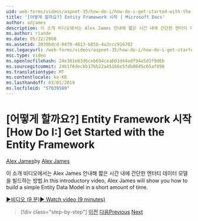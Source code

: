 ```yaml
---
uid: web-forms/videos/aspnet-35/how-do-i/how-do-i-get-started-with-the-entity-framework
title: '[어떻게 할까요?] Entity Framework 시작 | Microsoft Docs'
author: adjames
description: 이 소개 비디오에서는 Alex James 안내해 짧은 시간 내에 간단한 엔터티 데이터 모델을 빌드하는 방법.
ms.author: riande
ms.date: 05/22/2008
ms.assetid: 2039bdcd-04f0-4813-b85b-4a3ccc916702
msc.legacyurl: /web-forms/videos/aspnet-35/how-do-i/how-do-i-get-started-with-the-entity-framework
msc.type: video
ms.openlocfilehash: 24e301e03d6ceb694cea601d44adf94a5d3f9d6b
ms.sourcegitcommit: 24b1f6decbb17bb22a45166e5fdb0845c65af498
ms.translationtype: MT
ms.contentlocale: ko-KR
ms.lasthandoff: 03/01/2019
ms.locfileid: "57039580"
---
```

<a name="how-do-i-get-started-with-the-entity-framework"></a><span data-ttu-id="b461a-103">[어떻게 할까요?] Entity Framework 시작</span><span class="sxs-lookup"><span data-stu-id="b461a-103">[How Do I:] Get Started with the Entity Framework</span></span>
====================
<span data-ttu-id="b461a-104">[Alex James](https://github.com/adjames)</span><span class="sxs-lookup"><span data-stu-id="b461a-104">by [Alex James](https://github.com/adjames)</span></span>

<span data-ttu-id="b461a-105">이 소개 비디오에서는 Alex James 안내해 짧은 시간 내에 간단한 엔터티 데이터 모델을 빌드하는 방법.</span><span class="sxs-lookup"><span data-stu-id="b461a-105">In this introductory video, Alex James will show you how to build a simple Entity Data Model in a short amount of time.</span></span>

[<span data-ttu-id="b461a-106">&#9654;비디오 (9 분)</span><span class="sxs-lookup"><span data-stu-id="b461a-106">&#9654; Watch video (9 minutes)</span></span>](https://channel9.msdn.com/Blogs/ASP-NET-Site-Videos/how-do-i-get-started-with-the-entity-framework)

> [!div class="step-by-step"]
> <span data-ttu-id="b461a-107">[이전](how-do-i-converting-a-net-20-windows-forms-application-to-net-35.md)
> [다음](how-do-i-use-the-new-entity-data-source.md)</span><span class="sxs-lookup"><span data-stu-id="b461a-107">[Previous](how-do-i-converting-a-net-20-windows-forms-application-to-net-35.md)
[Next](how-do-i-use-the-new-entity-data-source.md)</span></span>
